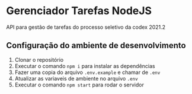 # Gerenciador Tarefas NodeJS

API para gestão de tarefas do processo seletivo da codex 2021.2

## Configuração do ambiente de desenvolvimento

1. Clonar o repositório
1. Executar o comando `npm i` para instalar as dependências
1. Fazer uma copia do arquivo `.env.example` e chamar de `.env`
1. Atualizar as variaveis de ambiente no arquivo `.env`
1. Executar o comando `npm start` para rodar o servidor